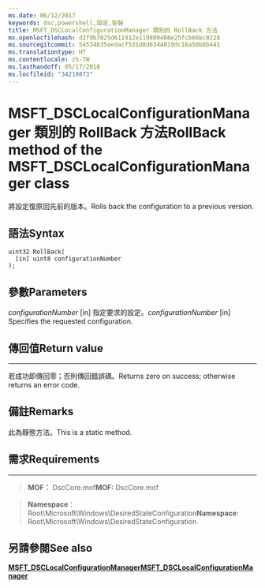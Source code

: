 ```yaml
---
ms.date: 06/12/2017
keywords: dsc,powershell,設定,安裝
title: MSFT_DSCLocalConfigurationManager 類別的 RollBack 方法
ms.openlocfilehash: d2f9b7025d611912e119800408e25fcb66bc0228
ms.sourcegitcommit: 54534635eedacf531d8d6344019dc16a50b8b441
ms.translationtype: HT
ms.contentlocale: zh-TW
ms.lasthandoff: 05/17/2018
ms.locfileid: "34219873"
---
```

# <a name="rollback-method-of-the-msftdsclocalconfigurationmanager-class"></a><span data-ttu-id="ec4ff-103">MSFT_DSCLocalConfigurationManager 類別的 RollBack 方法</span><span class="sxs-lookup"><span data-stu-id="ec4ff-103">RollBack method of the MSFT_DSCLocalConfigurationManager class</span></span>

<span data-ttu-id="ec4ff-104">將設定復原回先前的版本。</span><span class="sxs-lookup"><span data-stu-id="ec4ff-104">Rolls back the configuration to a previous version.</span></span>

<a name="syntax"></a><span data-ttu-id="ec4ff-105">語法</span><span class="sxs-lookup"><span data-stu-id="ec4ff-105">Syntax</span></span>
------

```mof
uint32 RollBack(
  [in] uint8 configurationNumber
);
```

<a name="parameters"></a><span data-ttu-id="ec4ff-106">參數</span><span class="sxs-lookup"><span data-stu-id="ec4ff-106">Parameters</span></span>
----------

<span data-ttu-id="ec4ff-107">*configurationNumber* \[in\] 指定要求的設定。</span><span class="sxs-lookup"><span data-stu-id="ec4ff-107">*configurationNumber* \[in\] Specifies the requested configuration.</span></span>

## <a name="return-value"></a><span data-ttu-id="ec4ff-108">傳回值</span><span class="sxs-lookup"><span data-stu-id="ec4ff-108">Return value</span></span>
------------

<span data-ttu-id="ec4ff-109">若成功即傳回零；否則傳回錯誤碼。</span><span class="sxs-lookup"><span data-stu-id="ec4ff-109">Returns zero on success; otherwise returns an error code.</span></span>

## <a name="remarks"></a><span data-ttu-id="ec4ff-110">備註</span><span class="sxs-lookup"><span data-stu-id="ec4ff-110">Remarks</span></span>

<span data-ttu-id="ec4ff-111">此為靜態方法。</span><span class="sxs-lookup"><span data-stu-id="ec4ff-111">This is a static method.</span></span>

## <a name="requirements"></a><span data-ttu-id="ec4ff-112">需求</span><span class="sxs-lookup"><span data-stu-id="ec4ff-112">Requirements</span></span>
------------
><span data-ttu-id="ec4ff-113">**MOF：** DscCore.mof</span><span class="sxs-lookup"><span data-stu-id="ec4ff-113">**MOF:** DscCore.mof</span></span>

><span data-ttu-id="ec4ff-114">**Namespace**：Root\Microsoft\Windows\DesiredStateConfiguration</span><span class="sxs-lookup"><span data-stu-id="ec4ff-114">**Namespace**: Root\Microsoft\Windows\DesiredStateConfiguration</span></span>


## <a name="see-also"></a><span data-ttu-id="ec4ff-115">另請參閱</span><span class="sxs-lookup"><span data-stu-id="ec4ff-115">See also</span></span>


[<span data-ttu-id="ec4ff-116">**MSFT_DSCLocalConfigurationManager**</span><span class="sxs-lookup"><span data-stu-id="ec4ff-116">**MSFT_DSCLocalConfigurationManager**</span></span>](msft-dsclocalconfigurationmanager.md)